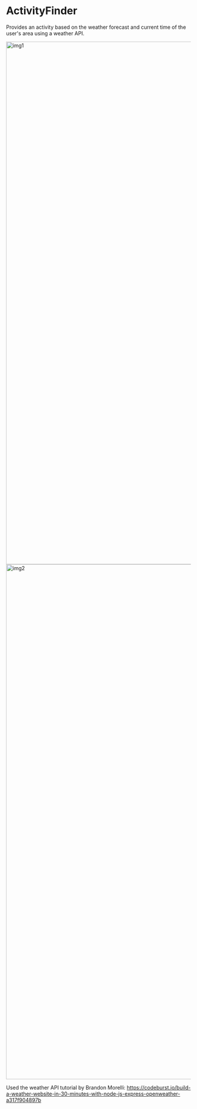 # ActivityFinder
Provides an activity based on the weather forecast and current time of the user's area using a weather API.

<img width="1423" alt="img1" src="https://user-images.githubusercontent.com/71235972/93157208-c911a600-f6d7-11ea-8b1e-1ffa646fbd11.png">

<img width="1402" alt="img2" src="https://user-images.githubusercontent.com/71235972/93157211-ca42d300-f6d7-11ea-91f7-77a617698d95.png">

Used the weather API tutorial by Brandon Morelli: https://codeburst.io/build-a-weather-website-in-30-minutes-with-node-js-express-openweather-a317f904897b


